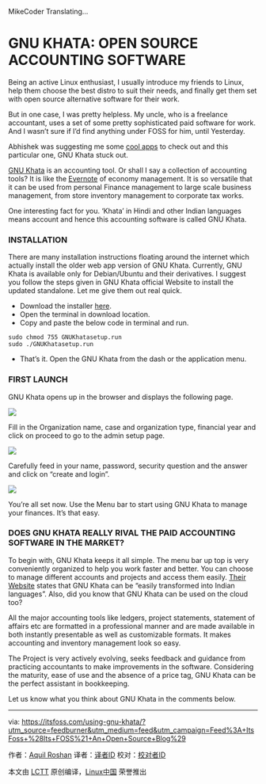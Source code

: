 MikeCoder Translating...

GNU KHATA: OPEN SOURCE ACCOUNTING SOFTWARE
============================================

Being an active Linux enthusiast, I usually introduce my friends to Linux, help them choose the best distro to suit their needs, and finally get them set with open source alternative software for their work.

But in one case, I was pretty helpless. My uncle, who is a freelance accountant, uses a set of some pretty sophisticated paid software for work. And I wasn’t sure if I’d find anything under FOSS for him, until Yesterday.

Abhishek was suggesting me some [cool apps][1] to check out and this particular one, GNU Khata stuck out.

[GNU Khata][2] is an accounting tool. Or shall I say a collection of accounting tools? It is like the [Evernote][3] of economy management. It is so versatile that it can be used from personal Finance management to large scale business management, from store inventory management to corporate tax works.

One interesting fact for you. ‘Khata’ in Hindi and other Indian languages means account and hence this accounting software is called GNU Khata.

### INSTALLATION

There are many installation instructions floating around the internet which actually install the older web app version of GNU Khata. Currently, GNU Khata is available only for Debian/Ubuntu and their derivatives. I suggest you follow the steps given in GNU Khata official Website to install the updated standalone. Let me give them out real quick.

- Download the installer [here][4].
- Open the terminal in download location.
- Copy and paste the below code in terminal and run.

```
sudo chmod 755 GNUKhatasetup.run
sudo ./GNUKhatasetup.run
```

- That’s it. Open the GNU Khata from the dash or the application menu.
### FIRST LAUNCH

GNU Khata opens up in the browser and displays the following page.

![](https://itsfoss.com/wp-content/uploads/2016/07/GNU-khata-1.jpg)

Fill in the Organization name, case and organization type, financial year and click on proceed to go to the admin setup page.

![](https://itsfoss.com/wp-content/uploads/2016/07/GNU-khata-2.jpg)

Carefully feed in your name, password, security question and the answer and click on “create and login”.

![](https://itsfoss.com/wp-content/uploads/2016/07/GNU-khata-3.jpg)

You’re all set now. Use the Menu bar to start using GNU Khata to manage your finances. It’s that easy.

### DOES GNU KHATA REALLY RIVAL THE PAID ACCOUNTING SOFTWARE IN THE MARKET? 

To begin with, GNU Khata keeps it all simple. The menu bar up top is very conveniently organized to help you work faster and better. You can choose to manage different accounts and projects and access them easily. [Their Website][5] states that GNU Khata can be “easily transformed into Indian languages”.  Also, did you know that GNU Khata can be used on the cloud too?

All the major accounting tools like ledgers, project statements, statement of affairs etc are formatted in a professional manner and are made available in both instantly presentable as well as customizable formats. It makes accounting and inventory management look so easy.

The Project is very actively evolving, seeks feedback and guidance from practicing accountants to make improvements in the software. Considering the maturity, ease of use and the absence of a price tag, GNU Khata can be the perfect assistant in bookkeeping.

Let us know what you think about GNU Khata in the comments below.



--------------------------------------------------------------------------------

via: https://itsfoss.com/using-gnu-khata/?utm_source=feedburner&utm_medium=feed&utm_campaign=Feed%3A+ItsFoss+%28Its+FOSS%21+An+Open+Source+Blog%29

作者：[Aquil Roshan][a]
译者：[译者ID](https://github.com/译者ID)
校对：[校对者ID](https://github.com/校对者ID)

本文由 [LCTT](https://github.com/LCTT/TranslateProject) 原创编译，[Linux中国](https://linux.cn/) 荣誉推出

[a]: https://itsfoss.com/author/aquil/
[1]: https://itsfoss.com/category/apps/
[2]: http://www.gnukhata.in/
[3]: https://evernote.com/
[4]: https://cloud.openmailbox.org/index.php/s/L8ppsxtsFq1345E/download
[5]: http://www.gnukhata.in/
